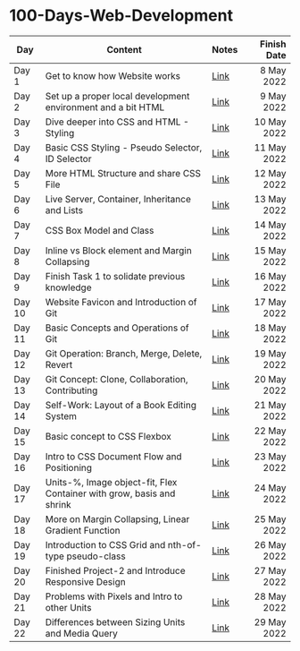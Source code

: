 # 100-Days-Web-Development

| Day | Content | Notes | Finish Date |
|-----|---------|-------|------------:|
|Day 1|Get to know how Website works|[Link](https://github.com/ImK4Lok/100-Days-Web-Development/tree/main/Notes/Day-1)|8 May 2022|
|Day 2|Set up a proper local development environment and a bit HTML|[Link](https://github.com/ImK4Lok/100-Days-Web-Development/tree/main/Notes/Day-2)|9 May 2022|
|Day 3|Dive deeper into CSS and HTML - Styling|[Link](https://github.com/ImK4Lok/100-Days-Web-Development/tree/main/Notes/Day-3)|10 May 2022|
|Day 4|Basic CSS Styling - Pseudo Selector, ID Selector|[Link](https://github.com/ImK4Lok/100-Days-Web-Development/tree/main/Notes/Day-4)|11 May 2022|
|Day 5|More HTML Structure and share CSS File|[Link](https://github.com/ImK4Lok/100-Days-Web-Development/tree/main/Notes/Day-5)|12 May 2022|
|Day 6|Live Server, Container, Inheritance and Lists|[Link](https://github.com/ImK4Lok/100-Days-Web-Development/tree/main/Notes/Day-6)|13 May 2022|
|Day 7|CSS Box Model and Class|[Link](https://github.com/ImK4Lok/100-Days-Web-Development/tree/main/Notes/Day-7)|14 May 2022|
|Day 8|Inline vs Block element and Margin Collapsing|[Link](https://github.com/ImK4Lok/100-Days-Web-Development/tree/main/Notes/Day-8)|15 May 2022|
|Day 9|Finish Task 1 to solidate previous knowledge|[Link](https://github.com/ImK4Lok/100-Days-Web-Development/tree/main/Notes/Day-9)|16 May 2022|
|Day 10|Website Favicon and Introduction of Git|[Link](https://github.com/ImK4Lok/100-Days-Web-Development/tree/main/Notes/Day-10)|17 May 2022|
|Day 11|Basic Concepts and Operations of Git|[Link](https://github.com/ImK4Lok/100-Days-Web-Development/tree/main/Notes/Day-11)|18 May 2022|
|Day 12|Git Operation: Branch, Merge, Delete, Revert|[Link](https://github.com/ImK4Lok/100-Days-Web-Development/tree/main/Notes/Day-12)|19 May 2022|
|Day 13|Git Concept: Clone, Collaboration, Contributing|[Link](https://github.com/ImK4Lok/100-Days-Web-Development/tree/main/Notes/Day-13)|20 May 2022|
|Day 14|Self-Work: Layout of a Book Editing System|[Link](https://github.com/ImK4Lok/100-Days-Web-Development/tree/main/Notes/Day-14)|21 May 2022|
|Day 15|Basic concept to CSS Flexbox|[Link](https://github.com/ImK4Lok/100-Days-Web-Development/tree/main/Notes/Day-15)|22 May 2022|
|Day 16|Intro to CSS Document Flow and Positioning|[Link](https://github.com/ImK4Lok/100-Days-Web-Development/tree/main/Notes/Day-16)|23 May 2022|
|Day 17|Units-%, Image object-fit, Flex Container with grow, basis and shrink|[Link](https://github.com/ImK4Lok/100-Days-Web-Development/tree/main/Notes/Day-17)|24 May 2022|
|Day 18|More on Margin Collapsing, Linear Gradient Function|[Link](https://github.com/ImK4Lok/100-Days-Web-Development/tree/main/Notes/Day-18)|25 May 2022|
|Day 19|Introduction to CSS Grid and nth-of-type pseudo-class|[Link](https://github.com/ImK4Lok/100-Days-Web-Development/tree/main/Notes/Day-19)|26 May 2022|
|Day 20|Finished Project-2 and Introduce Responsive Design|[Link](https://github.com/ImK4Lok/100-Days-Web-Development/tree/main/Notes/Day-20)|27 May 2022|
|Day 21|Problems with Pixels and Intro to other Units|[Link](https://github.com/ImK4Lok/100-Days-Web-Development/tree/main/Notes/Day-21)|28 May 2022|
|Day 22|Differences between Sizing Units and Media Query|[Link](https://github.com/ImK4Lok/100-Days-Web-Development/tree/main/Notes/Day-22)|29 May 2022|


<!-- |Day | |[Link](https://github.com/ImK4Lok/100-Days-Web-Development/tree/main/Notes/Day-)| May 2022| -->
